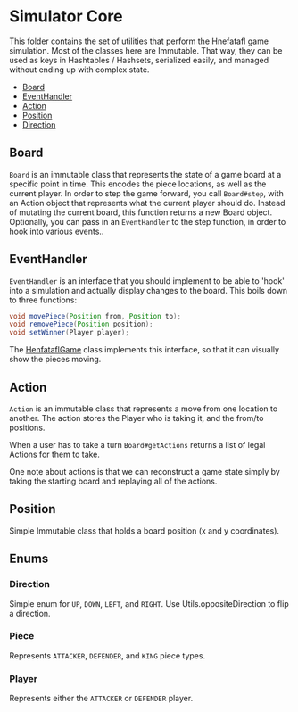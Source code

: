 # Simulator Core

This folder contains the set of utilities that perform the Hnefatafl game simulation. Most of the classes here are Immutable. That way, they can be used as keys in Hashtables / Hashsets, serialized easily, and managed without ending up with complex state.

<!-- START doctoc generated TOC please keep comment here to allow auto update -->
<!-- DON'T EDIT THIS SECTION, INSTEAD RE-RUN doctoc TO UPDATE -->
  - [Board](#board)
  - [EventHandler](#eventhandler)
  - [Action](#action)
  - [Position](#position)
  - [Direction](#direction)
<!-- END doctoc generated TOC please keep comment here to allow auto update -->

## Board
`Board` is an immutable class that represents the state of a game board at a specific point in time. This encodes the piece locations, as well as the current player. In order to step the game forward, you call `Board#step`, with an Action object that represents what the current player should do. Instead of mutating the current board, this function returns a new Board object. Optionally, you can pass in an `EventHandler` to the step function, in order to hook into various events..

## EventHandler
`EventHandler` is an interface that you should implement to be able to 'hook' into a simulation and actually display changes to the board. This boils down to three functions:
```java
void movePiece(Position from, Position to);
void removePiece(Position position);
void setWinner(Player player);
```
The [HenfataflGame](../game/HnefataflGame.java) class implements this interface, so that it can visually show the pieces moving.

## Action
`Action` is an immutable class that represents a move from one location to another. The action stores the Player who is taking it, and the from/to positions.

When a user has to take a turn `Board#getActions` returns a list of legal Actions for them to take.

One note about actions is that we can reconstruct a game state simply by taking the starting board and replaying all of the actions.

## Position
Simple Immutable class that holds a board position (x and y coordinates).

## Enums

### Direction
Simple enum for `UP`, `DOWN`, `LEFT`, and `RIGHT`. Use Utils.oppositeDirection to flip a direction.

### Piece
Represents `ATTACKER`, `DEFENDER`, and `KING` piece types.

### Player
Represents either the `ATTACKER` or `DEFENDER` player.

